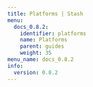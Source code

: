 ```yaml
---
title: Platforms | Stash
menu:
  docs_0.8.2:
    identifier: platforms
    name: Platforms
    parent: guides
    weight: 35
menu_name: docs_0.8.2
info:
  version: 0.8.2
---
```


